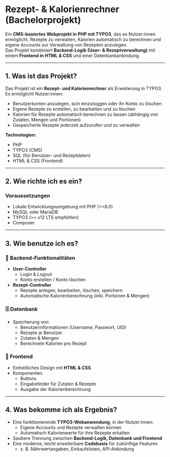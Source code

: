 # Rezept- & Kalorienrechner (Bachelorprojekt)

Ein **CMS-basiertes Webprojekt in PHP mit TYPO3**, das es Nutzer:innen ermöglicht, Rezepte zu verwalten, Kalorien automatisch zu berechnen und eigene Accounts zur Verwaltung von Rezepten anzulegen.  
Das Projekt kombiniert **Backend-Logik (User- & Rezeptverwaltung)** mit einem **Frontend in HTML & CSS** und einer Datenbankanbindung.  

---

## 1. Was ist das Projekt?

Das Projekt ist ein **Rezept- und Kalorienrechner** als Erweiterung in TYPO3.  
Es ermöglicht Nutzer:innen:  
- Benutzerkonten anzulegen, sich einzuloggen oder ihr Konto zu löschen  
- Eigene Rezepte zu erstellen, zu bearbeiten und zu löschen  
- Kalorien für Rezepte automatisch berechnen zu lassen (abhängig von Zutaten, Mengen und Portionen)  
- Gespeicherte Rezepte jederzeit aufzurufen und zu verwalten  

**Technologien:**  
- PHP  
- TYPO3 (CMS)  
- SQL (für Benutzer- und Rezeptdaten)  
- HTML & CSS (Frontend)  

---

## 2. Wie richte ich es ein?

### Voraussetzungen
- Lokale Entwicklungsumgebung mit PHP (>=8.0)  
- MySQL oder MariaDB  
- TYPO3 (>= v12 LTS empfohlen)  
- Composer
  
---

## 3. Wie benutze ich es?

### 🔧 Backend-Funktionalitäten
- **User-Controller**
  - Login & Logout  
  - Konto erstellen / Konto löschen  
- **Rezept-Controller**
  - Rezepte anlegen, bearbeiten, löschen, speichern  
  - Automatische Kalorienberechnung (inkl. Portionen & Mengen)  

### 🗄️ Datenbank
- Speicherung von:
  - Benutzerinformationen (Username, Passwort, UID)  
  - Rezepte je Benutzer  
  - Zutaten & Mengen  
  - Berechnete Kalorien pro Rezept  

### 🎨 Frontend
- Einheitliches Design mit **HTML & CSS**  
- Komponenten:
  - Buttons  
  - Eingabefelder für Zutaten & Rezepte  
  - Ausgabe der Kalorienberechnung  

---

## 4. Was bekomme ich als Ergebnis?
- Eine funktionierende **TYPO3-Webanwendung**, in der Nutzer:innen:
  - Eigene Accounts und Rezepte verwalten können  
  - Automatisch Kalorienwerte für ihre Rezepte erhalten  
- Saubere Trennung zwischen **Backend-Logik, Datenbank und Frontend**  
- Eine moderne, leicht erweiterbare **Codebasis** für zukünftige Features  
  - z. B. Nährwertangaben, Einkaufslisten, API-Anbindung  

